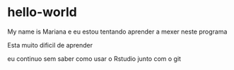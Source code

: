 # hello-world

My name is Mariana e eu estou tentando aprender a mexer neste programa

Esta muito dificil de aprender 

eu continuo sem saber como usar o Rstudio junto com o git
